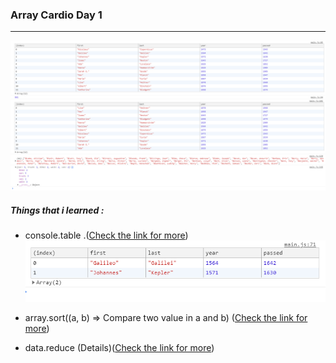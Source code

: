 ### Array Cardio Day 1

<hr>

![Drum Kit](../array-cardio-day-one/array-cardio-one.png)

##### Things that i learned :

- console.table .([Check the link for more](https://developer.mozilla.org/en-US/docs/Web/API/Console/table))
  ![Console.table](../array-cardio-day-one/console.table.png)

- array.sort((a, b) => Compare two value in a and b) ([Check the link for more](https://developer.mozilla.org/tr/docs/Web/JavaScript/Reference/Global_Objects/Array/sort))

- data.reduce (Details)([Check the link for more](https://developer.mozilla.org/en-US/docs/Web/JavaScript/Reference/Global_Objects/Array/Reduce))
